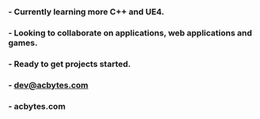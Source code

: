 ### - Currently learning more C++ and UE4.
### - Looking to collaborate on applications, web applications and games.
### - Ready to get projects started.
### - dev@acbytes.com
### - acbytes.com
